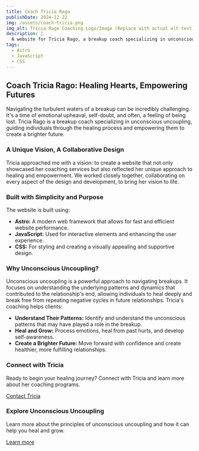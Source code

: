 ```yaml
---
title: Coach Tricia Rago
publishDate: 2024-12-22
img: /assets/coach-tricia.png
img_alt: Tricia Rago Coaching Logo/Image (Replace with actual alt text)
description: |
  A website for Tricia Rago, a breakup coach specializing in unconscious uncoupling.  Designed and developed in close collaboration with Tricia to create a unique and supportive online presence.
tags:
  - Astro
  - JavaScript
  - CSS
---
```


## Coach Tricia Rago: Healing Hearts, Empowering Futures

Navigating the turbulent waters of a breakup can be incredibly challenging.  It's a time of emotional upheaval, self-doubt, and often, a feeling of being lost.  Tricia Rago is a breakup coach specializing in unconscious uncoupling, guiding individuals through the healing process and empowering them to create a brighter future.

### A Unique Vision, A Collaborative Design

Tricia approached me with a vision: to create a website that not only showcased her coaching services but also reflected her unique approach to healing and empowerment.  We worked closely together, collaborating on every aspect of the design and development, to bring her vision to life.


### Built with Simplicity and Purpose

The website is built using:

* **Astro:**  A modern web framework that allows for fast and efficient website performance.
* **JavaScript:**  Used for interactive elements and enhancing the user experience.
* **CSS:**  For styling and creating a visually appealing and supportive design.

### Why Unconscious Uncoupling?

Unconscious uncoupling is a powerful approach to navigating breakups.  It focuses on understanding the underlying patterns and dynamics that contributed to the relationship's end, allowing individuals to heal deeply and break free from repeating negative cycles in future relationships.  Tricia's coaching helps clients:

* **Understand Their Patterns:**  Identify and understand the unconscious patterns that may have played a role in the breakup.
* **Heal and Grow:**  Process emotions, heal from past hurts, and develop self-awareness.
* **Create a Brighter Future:**  Move forward with confidence and create healthier, more fulfilling relationships.

### Connect with Tricia

Ready to begin your healing journey?  Connect with Tricia and learn more about her coaching programs.

[Contact Tricia](https://coach-tricia-lskl.vercel.app/contact)

### Explore Unconscious Uncoupling

Learn more about the principles of unconscious uncoupling and how it can help you heal and grow.

[Learn more ](https://coach-tricia-lskl.vercel.app/about)
